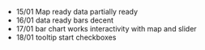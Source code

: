 - 15/01
Map ready
data partially ready
- 16/01
data ready
bars decent
- 17/01
bar chart works
interactivity with map and slider
- 18/01
tooltip
start checkboxes
